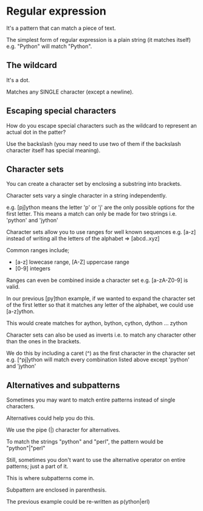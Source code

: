 # Regular expression

It's a pattern that can match a piece of text.

The simplest form of regular expression is a plain string (it matches itself) e.g. "Python" will match "Python".

## The wildcard

It's a dot.

Matches any SINGLE character (except a newline).

## Escaping special characters

How do you escape special characters such as the wildcard to represent an actual dot in the patter?

Use the backslash (you may need to use two of them if the backslash character itself has special meaning).

## Character sets

You can create a character set by enclosing a substring into brackets.

Character sets vary a single character in a string independently.

e.g. [pj]ython means the letter 'p' or 'j' are the only possible options for the first letter.
This means a match can only be made for two strings i.e. 'python' and 'jython'

Character sets allow you to use ranges for well known sequences e.g. [a-z] instead of writing all the letters of the alphabet => [abcd..xyz]

Common ranges include;
  * [a-z] lowecase range, [A-Z] uppercase range
  * [0-9] integers

Ranges can even be combined inside a character set e.g. [a-zA-Z0-9] is valid.

In our previous [py]thon example, if we wanted to expand the character set of the first letter so that it matches any letter of the alphabet, we could use [a-z]ython.

This would create matches for aython, bython, cython, dython ... zython

Character sets can also be used as inverts i.e. to match any character other than the ones in the brackets.

We do this by including a caret (^) as the first character in the character set e.g. [^pj]ython will match every combination listed above except 'python' and 'jython'

## Alternatives and subpatterns
Sometimes you may want to match entire patterns instead of single characters.

Alternatives could help you do this.

We use the pipe (|) character for alternatives.

To match the strings "python" and "perl", the pattern would be "python"|"perl"

Still, sometimes you don't want to use the alternative operator on entire patterns; just a part of it.

This is where subpatterns come in.

Subpattern are enclosed in parenthesis.

The previous example could be re-written as p(ython|erl)